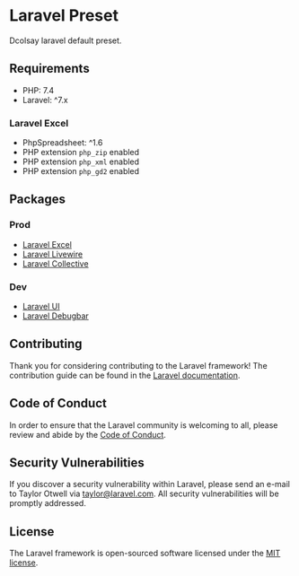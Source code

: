 # Laravel Preset
Dcolsay laravel default preset.

## Requirements
- PHP: 7.4
- Laravel: ^7.x

### Laravel Excel
- PhpSpreadsheet: ^1.6
- PHP extension `php_zip` enabled
- PHP extension `php_xml` enabled
- PHP extension `php_gd2` enabled

## Packages
### Prod
- [Laravel Excel](https://github.com/maatwebsite/Laravel-Excel)
- [Laravel Livewire](https://laravel-livewire.com/docs/quickstart)
- [Laravel Collective](https://laravelcollective.com/docs/6.0/html#drop-down-lists)

### Dev
- [Laravel UI](https://github.com/laravel/ui)
- [Laravel Debugbar](https://github.com/barryvdh/laravel-debugbar)

## Contributing

Thank you for considering contributing to the Laravel framework! The contribution guide can be found in the [Laravel documentation](https://laravel.com/docs/contributions).

## Code of Conduct

In order to ensure that the Laravel community is welcoming to all, please review and abide by the [Code of Conduct](https://laravel.com/docs/contributions#code-of-conduct).

## Security Vulnerabilities

If you discover a security vulnerability within Laravel, please send an e-mail to Taylor Otwell via [taylor@laravel.com](mailto:taylor@laravel.com). All security vulnerabilities will be promptly addressed.

## License

The Laravel framework is open-sourced software licensed under the [MIT license](https://opensource.org/licenses/MIT).
